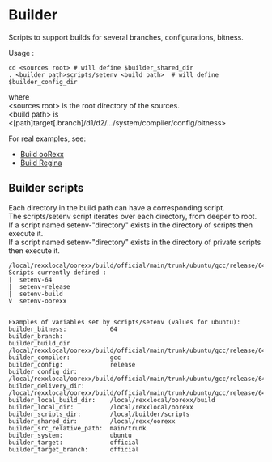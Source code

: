 Builder
=======

Scripts to support builds for several branches, configurations, bitness.

Usage :

    cd <sources root> # will define $builder_shared_dir
    . <builder path>scripts/setenv <build path>  # will define $builder_config_dir

where  
\<sources root\> is the root directory of the sources.  
\<build path\> is <[path]target[.branch]/d1/d2/.../system/compiler/config/bitness>  

For real examples, see:

- [Build ooRexx][build_oorexx]
- [Build Regina][build_regina]


Builder scripts
---------------

Each directory in the build path can have a corresponding script.  
The scripts/setenv script iterates over each directory, from deeper to root.  
If a script named setenv-"directory" exists in the directory of scripts then execute it.  
If a script named setenv-"directory" exists in the directory of private scripts then execute it.  

    /local/rexxlocal/oorexx/build/official/main/trunk/ubuntu/gcc/release/64/
    Scripts currently defined :
    |  setenv-64
    |  setenv-release
    |  setenv-build
    V  setenv-oorexx


    Examples of variables set by scripts/setenv (values for ubuntu):
    builder_bitness:            64
    builder_branch:
    builder_build_dir           /local/rexxlocal/oorexx/build/official/main/trunk/ubuntu/gcc/release/64/build
    builder_compiler:           gcc
    builder_config:             release
    builder_config_dir:         /local/rexxlocal/oorexx/build/official/main/trunk/ubuntu/gcc/release/64
    builder_delivery_dir:       /local/rexxlocal/oorexx/build/official/main/trunk/ubuntu/gcc/release/64/deliver
    builder_local_build_dir:    /local/rexxlocal/oorexx/build
    builder_local_dir:          /local/rexxlocal/oorexx
    builder_scripts_dir:        /local/builder/scripts
    builder_shared_dir:         /local/rexx/oorexx
    builder_src_relative_path:  main/trunk
    builder_system:             ubuntu
    builder_target:             official
    builder_target_branch:      official


[configure-smbd-to-follow-symbolic-links]: http://superuser.com/questions/555715/mac-os-x-10-8-configure-smbd-to-follow-symbolic-links "Configure smbd to follow symbolic links"
[build_oorexx]: https://github.com/jlfaucher/builder/blob/master/build-oorexx.txt "Build ooRexx"
[build_regina]: https://github.com/jlfaucher/builder/blob/master/build-regina.txt "Build Regina"

